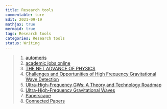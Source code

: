 ```yaml
---
title: Research tools
commentable: ture
Edit: 2021-09-19
mathjax: true
mermaid: true
tags: Research tools 
categories: Research tools
status: Writing
---
```

>1. [automeris](https://apps.automeris.io/wpd/)
>2. [academic jobs online](https://academicjobsonline.org/ajo/jobs/19212)
>3. [THE NET ADVANCE OF PHYSICS](http://web.mit.edu/redingtn/www/netadv/)
>4. [Challenges and Opportunities of High Frequency Gravitational Wave Detection](http://indico.ictp.it/event/9006/)
>5. [Ultra-High-Frequency GWs: A Theory and Technology Roadmap](https://indico.cern.ch/event/1074510/)
>6. [Ultra-High-Frequency Gravitational Waves](http://www.ctc.cam.ac.uk/activities/UHF-GW.php)
>7. [Paperscape](https://paperscape.org/)
>8. [Connected Papers](https://www.connectedpapers.com/)
